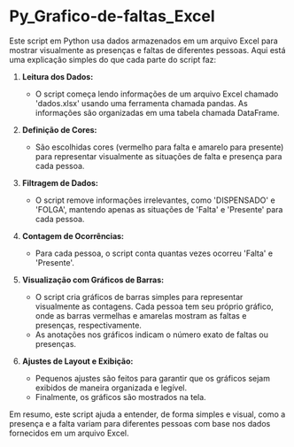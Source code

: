 # Py_Grafico-de-faltas_Excel

Este script em Python usa dados armazenados em um arquivo Excel para mostrar visualmente as presenças e faltas de diferentes pessoas. Aqui está uma explicação simples do que cada parte do script faz:

1. **Leitura dos Dados:**
   - O script começa lendo informações de um arquivo Excel chamado 'dados.xlsx' usando uma ferramenta chamada pandas. As informações são organizadas em uma tabela chamada DataFrame.

2. **Definição de Cores:**
   - São escolhidas cores (vermelho para falta e amarelo para presente) para representar visualmente as situações de falta e presença para cada pessoa.

3. **Filtragem de Dados:**
   - O script remove informações irrelevantes, como 'DISPENSADO' e 'FOLGA', mantendo apenas as situações de 'Falta' e 'Presente' para cada pessoa.

4. **Contagem de Ocorrências:**
   - Para cada pessoa, o script conta quantas vezes ocorreu 'Falta' e 'Presente'.

5. **Visualização com Gráficos de Barras:**
   - O script cria gráficos de barras simples para representar visualmente as contagens. Cada pessoa tem seu próprio gráfico, onde as barras vermelhas e amarelas mostram as faltas e presenças, respectivamente.
   - As anotações nos gráficos indicam o número exato de faltas ou presenças.

6. **Ajustes de Layout e Exibição:**
   - Pequenos ajustes são feitos para garantir que os gráficos sejam exibidos de maneira organizada e legível.
   - Finalmente, os gráficos são mostrados na tela.

Em resumo, este script ajuda a entender, de forma simples e visual, como a presença e a falta variam para diferentes pessoas com base nos dados fornecidos em um arquivo Excel.
